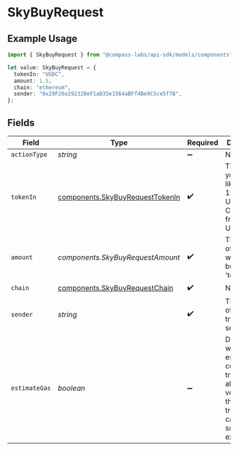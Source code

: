 # SkyBuyRequest

## Example Usage

```typescript
import { SkyBuyRequest } from "@compass-labs/api-sdk/models/components";

let value: SkyBuyRequest = {
  tokenIn: "USDC",
  amount: 1.5,
  chain: "ethereum",
  sender: "0x29F20a192328eF1aD35e1564aBFf4Be9C5ce5f7B",
};
```

## Fields

| Field                                                                                                                        | Type                                                                                                                         | Required                                                                                                                     | Description                                                                                                                  | Example                                                                                                                      |
| ---------------------------------------------------------------------------------------------------------------------------- | ---------------------------------------------------------------------------------------------------------------------------- | ---------------------------------------------------------------------------------------------------------------------------- | ---------------------------------------------------------------------------------------------------------------------------- | ---------------------------------------------------------------------------------------------------------------------------- |
| `actionType`                                                                                                                 | *string*                                                                                                                     | :heavy_minus_sign:                                                                                                           | N/A                                                                                                                          |                                                                                                                              |
| `tokenIn`                                                                                                                    | [components.SkyBuyRequestTokenIn](../../models/components/skybuyrequesttokenin.md)                                           | :heavy_check_mark:                                                                                                           | The token you would like to swap 1:1 for USDS. Choose from DAI or USDC.                                                      |                                                                                                                              |
| `amount`                                                                                                                     | *components.SkyBuyRequestAmount*                                                                                             | :heavy_check_mark:                                                                                                           | The amount of USDS you would like to buy 1:1 with 'token_in'.                                                                | 1.5                                                                                                                          |
| `chain`                                                                                                                      | [components.SkyBuyRequestChain](../../models/components/skybuyrequestchain.md)                                               | :heavy_check_mark:                                                                                                           | N/A                                                                                                                          |                                                                                                                              |
| `sender`                                                                                                                     | *string*                                                                                                                     | :heavy_check_mark:                                                                                                           | The address of the transaction sender.                                                                                       | 0x29F20a192328eF1aD35e1564aBFf4Be9C5ce5f7B                                                                                   |
| `estimateGas`                                                                                                                | *boolean*                                                                                                                    | :heavy_minus_sign:                                                                                                           | Determines whether to estimate gas costs for transactions, also verifying that the transaction can be successfully executed. |                                                                                                                              |